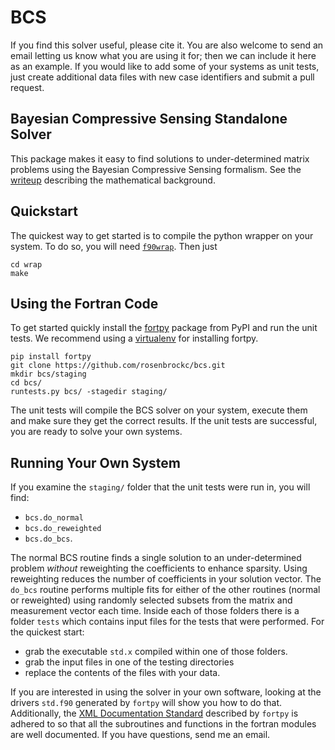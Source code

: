 BCS
======

If you find this solver useful, please cite it. You are also welcome to send an email letting us know what you are using it for; then we can include it here as an example. If you would like to add some of your systems as unit tests, just create additional data files with new case identifiers and submit a pull request.

Bayesian Compressive Sensing Standalone Solver
------

This package makes it easy to find solutions to under-determined matrix problems using the Bayesian Compressive Sensing formalism. See the [writeup](https://github.com/rosenbrockc/bcs/blob/master/docs/writeup.pdf) describing the mathematical background.

Quickstart
------

The quickest way to get started is to compile the python wrapper on your system. To do so, you will need [`f90wrap`](https://github.com/jameskermode/f90wrap). Then just

```
cd wrap
make
```

Using the Fortran Code
------

To get started quickly install the [fortpy](https://github.com/rosenbrockc/fortpy) package from PyPI and run the unit tests. We recommend using a [virtualenv](https://pypi.python.org/pypi/virtualenv/12.0.5) for installing fortpy.

```
pip install fortpy
git clone https://github.com/rosenbrockc/bcs.git
mkdir bcs/staging
cd bcs/
runtests.py bcs/ -stagedir staging/
```

The unit tests will compile the BCS solver on your system, execute them and make sure they get the correct results. If the unit tests are successful, you are ready to solve your own systems.

Running Your Own System
------

If you examine the `staging/` folder that the unit tests were run in, you will find:

- `bcs.do_normal`
- `bcs.do_reweighted`
- `bcs.do_bcs`.

The normal BCS routine finds a single solution to an under-determined problem *without* reweighting the coefficients to enhance sparsity. Using reweighting reduces the number of coefficients in your solution vector. The `do_bcs` routine performs multiple fits for either of the other routines (normal or reweighted) using randomly selected subsets from the matrix and measurement vector each time. Inside each of those folders there is a folder `tests` which contains input files for the tests that were performed. For the quickest start:

- grab the executable `std.x` compiled within one of those folders.
- grab the input files in one of the testing directories
- replace the contents of the files with your data.

If you are interested in using the solver in your own software, looking at the drivers `std.f90` generated by `fortpy` will show you how to do that. Additionally, the [XML Documentation Standard](https://github.com/rosenbrockc/fortpy/wiki/XML-Documentation-Standard) described by `fortpy` is adhered to so that all the subroutines and functions in the fortran modules are well documented. If you have questions, send me an email.